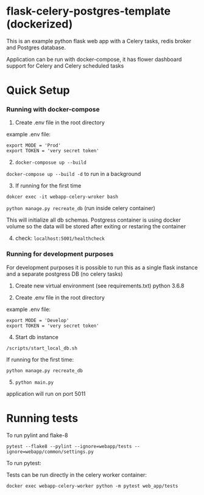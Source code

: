 # flask-celery-postgres-template (dockerized)

This is an example python flask web app with a Celery tasks, redis broker and Postgres database.

Application can be run with docker-compose, it has flower dashboard support for Celery and Celery scheduled tasks

# Quick Setup

### Running with docker-compose

1. Create .env file in the root directory

example .env file:

```buildoutcfg
export MODE = 'Prod'
export TOKEN = 'very secret token'
```

2. `docker-composue up --build`

`docker-compose up --build -d` to run in a background

3. If running for the first time

`dokcer exec -it webapp-celery-wroker bash`

`python manage.py recreate_db` (run inside celery container)

This will initialize all db schemas. Postgress container is using docker volume so the data will be stored after exiting or restaring the container

4. check: `localhost:5001/healthcheck`



### Running for development purposes

For development purposes it is possible to run this as a single flask instance and a separate postgress DB
(no celery tasks)

1. Create new virtual environment (see requirements.txt) python 3.6.8

2. Create .env file in the root directory

example .env file:
```buildoutcfg
export MODE = 'Develop'
export TOKEN = 'very secret token'
```

4. Start db instance

`/scripts/start_local_db.sh`

If running for the first time:

`python manage.py recreate_db`

5. `python main.py`

application will run on port 5011

# Running tests

To run pylint and flake-8

`pytest --flake8 --pylint --ignore=webapp/tests --ignore=webapp/common/settings.py`

To run pytest:

Tests can be run directly in the celery worker container:

`docker exec webapp-celery-worker python -m pytest web_app/tests`



